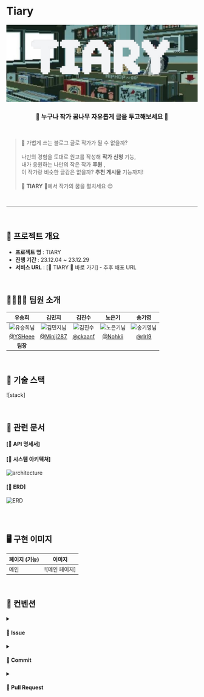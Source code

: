 
#  Tiary
![main](https://github.com/KOSA-ToT/tiary/blob/main/TIARY-001%20(1).png)
<main align="center">
    <h3 align="center">🌱 누구나 작가 꿈나무 자유롭게 글을 투고해보세요 🌱</h3> 
</main>

<br>

> 🤔 가볍게 쓰는 블로그 글로 작가가 될 수 없을까? <br>
> <br>
> 나만의 경험을 토대로 원고를 작성해 **작가 신청** 기능, <br>
> 내가 응원하는 나만의 작은 작가 **후원** , <br>
> 이 작가랑 비슷한 글감은 없을까? **추천 게시물** 기능까지! <br>
> <br>
> 🌳 **TIARY** 🌳에서 작가의 꿈을 펼치세요 😊

<br>

------------

<br>

## 🚩 프로젝트 개요
* **프로젝트 명** : TIARY
* **진행 기간** : 23.12.04 ~ 23.12.29
* **서비스 URL** : [🌳 TIARY 🌳 바로 가기] - 추후 배포 URL

<br>

## 👨‍👩‍👧‍👦 팀원 소개
| 유승희 | 김민지 | 김진수 | 노은기 | 송기영 |
| :---: | :---: | :---: | :---: | :---: | 
| <img alt="유승희님" src="https://avatars.githubusercontent.com/YSHeee" height="100" width="100"> | <img alt="김민지님" src="https://avatars.githubusercontent.com/Minji287" height="100" width="100"> | <img alt="김진수" src="https://avatars.githubusercontent.com/ckaanf" height="100" width="100"> | <img alt="노은기님" src="https://avatars.githubusercontent.com/Nohkii" height="100" width="100"> | <img alt="송기영님" src="https://avatars.githubusercontent.com/rlrl9" height="100" width="100">
| [@YSHeee](https://github.com/YSHeee) | [@Minji287](https://github.com/Minji287) | [@ckaanf](https://github.com/ckaanf) | [@Nohkii](https://github.com/Nohkii) | [@rlrl9](https://github.com/rlrl9) |
| **팀장** |  |  |  |  |

<br>

## 🔧 기술 스택
![stack]

<br>

## 📝 관련 문서
#### [📌 API 명세서]


#### [📌 시스템 아키텍쳐]

![architecture](https://github.com/KOSA-ToT/tiary/blob/main/아키텍쳐.png)

#### [📌 ERD]

![ERD](https://github.com/KOSA-ToT/tiary/blob/main/2조_ERD.png)



<br>




<br>

## 🖥 구현 이미지

| 페이지 (기능)           | 이미지                                                                           |
| ---------------------- | -------------------------------------------------------------------------------------- |
| 메인              | ![메인 페이지]



<br>

## 🤙 컨벤션

<details>
  <summary><h4>📌 Issue</h4></summary>
  
  1. 제목
    
  - 작업 내용에 따라 커밋 메시지에 사용하는 Gitmoji를 적절하게 작성
  - 자신이 작업한 내용을 한 눈에 파악하기 쉽도록 명사형으로 작성
    
```
[FE/BE] ✨ OOO 컴포넌트 구현
```

  2. 내용

    ## Abstracts
    * 간략하게 할 일에 대한 설명을 작성해주세요.
    
    ## To Do
    - [ ] 구현할 기능 1
    - [ ] 구현할 기능 2
    
    ## ETC
    * 추가적인 안내 사항이 있다면 작성해주세요.

</details>

<details>
  <summary><h4>📌 Commit</h4></summary>

  - 커밋 메시지
  
  1. 적절한 커밋 접두사 작성
  2. 커밋 메시지 내용 작성
  3. 내용 뒤에 이슈 (#이슈 번호)와 같이 작성하여 이슈 연결

    [FE/BE] 🔧 Conf: 초기 환경 설정 (#1)

  | 접두사 | 설명  |
  | --- | --- |
  | ✨ Feat : | 새로운 기능 구현  |
  | 🍱 Add :  | 에셋 파일 추가 |
  | 🐛 Fix : | 버그 수정 |
  | 📝 Docs : | 문서 추가 및 수정 |
  | 💄 Style : | 스타일링 작업 |
  | ♻️ Refactor : | 코드 리팩토링 (동작 변경 없음) |
  | 🧪 Test : | 테스트 |
  | 🚀 Deploy : | 배포 |
  | 🔧 Conf : | 빌드, 환경 설정 |
  | ✏️ Chore : | 기타 작업 |

</details>

<details>
  <summary><h4>📌 Pull Request</h4></summary>

  1. 제목
  - 작업 내용에 따라 커밋 메시지에 사용하는 Gitmoji를 적절하게 작성
  - 자신이 작업한 내용을 한 눈에 파악하기 쉽도록 명사형으로 작성
    
```
 [FE/BE] ✨ OOO 컴포넌트 구현
```

  2. 내용

    ## Title
    * 제목은 '✨ 홈 페이지 구현'과 같이 작성합니다.
    
    ## PR Type
    - [ ] FEAT: 새로운 기능 구현
    - [ ] ADD : 에셋 파일 추가
    - [ ] FIX: 버그 수정
    - [ ] DOCS: 문서 추가 및 수정
    - [ ] STYLE: 포맷팅 변경
    - [ ] REFACTOR: 코드 리팩토링
    - [ ] TEST: 테스트 관련
    - [ ] DEPLOY: 배포 관련
    - [ ] CONF: 빌드, 환경 설정
    - [ ] CHORE: 기타 작업
    
    ## Abstracts
    * 작업 내용에 대해 간략하게 설명을 작성해주세요.
    
    ## Description
    * 구체적인 작업 내용을 작성해주세요.
    * 이미지를 별도로 첨부하면 더 좋습니다 👍
    
    ## Discussion
    * 추후 논의할 점에 대해 작성해주세요.
    
    ---
    Close #1
    (작성한 Issue를 연결해주세요.)

</details>
